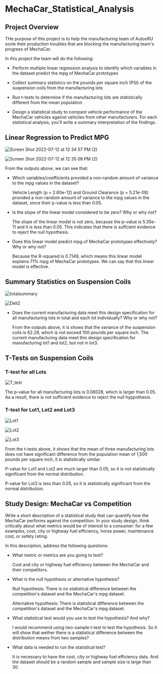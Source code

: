 # MechaCar_Statistical_Analysis

## Project Overview

THe purpose of this project is to help the manufacturing team of AutosRU sovle their production troubles that are blocking the manufacturing team's progress of MechaCar.  

In this project the team will do the following: 

* Perform multiple linear regression analysis to identify which variables in the dataset predict the mpg of MechaCar prototypes

*	Collect summary statistics on the pounds per square inch (PSI) of the suspension coils from the manufacturing lots

*	Run t-tests to determine if the manufacturing lots are statistically different from the mean population

*	Design a statistical study to compare vehicle performance of the MechaCar vehicles against vehicles from other manufacturers. For each statistical analysis, you’ll write a summary interpretation of the findings.


## Linear Regression to Predict MPG

![Screen Shot 2022-07-12 at 12 34 57 PM (2)](https://user-images.githubusercontent.com/102264298/179417149-0562d1ac-aab0-457f-b12e-d502209a4a8e.png)

![Screen Shot 2022-07-12 at 12 35 08 PM (2)](https://user-images.githubusercontent.com/102264298/179417152-c8ddf46f-f6cc-49ab-8314-f6b659e5fc5c.png)

From the outputs above, we can see that: 

* Which variables/coefficients provided a non-random amount of variance to the mpg values in the dataset?

  Vehicle Length (p = 2.60e-12) and Ground Clearance (p = 5.21e-08) provided a non-random amount of variance to the mpg values in the dataset, since their p-value is less than 0.05.  

* Is the slope of the linear model considered to be zero? Why or why not?

  The slope of the linear model is not zero, because the p-value is 5.35e-11 and it is less than 0.05. This indicates that there is suffcient evidence to reject the null hypothesis.  

* Does this linear model predict mpg of MechaCar prototypes effectively? Why or why not?

  Because the R-squared is 0.7149, which means this linear model explains 71% mpg of MechaCar prototypes. We can say that this linear model is effective. 

## Summary Statistics on Suspension Coils

![totalsummary](https://user-images.githubusercontent.com/102264298/179417182-205fbb64-ac2f-4977-906e-10959c9268c2.png)

![Deli2](https://user-images.githubusercontent.com/102264298/179417188-5348082d-0456-4891-beb6-b9c09a59038e.png)

* Does the current manufacturing data meet this design specification for all manufacturing lots in total and each lot individually? Why or why not?

  From the outputs above, it is shows that the variance of the suspension coils is 62.29, which is not exceed 100 pounds per square inch. The current manufacturing data meet this design specification for manufacturing lot1 and lot2, but not in lot3. 

## T-Tests on Suspension Coils

### T-test for all Lots

![T_test](https://user-images.githubusercontent.com/102264298/179417219-cdb6ae96-b8a2-4e7e-aab9-497c2ca94051.png)

The p-value for all manufacturing lots is 0.06028, which is larger than 0.05. Aa a result, there is not sufficient evidence to reject the null hyppothesis.  

### T-test for Lot1, Lot2 and Lot3

![Lot1](https://user-images.githubusercontent.com/102264298/179417226-473c0e6d-d12a-406c-98a1-25133fa0ec92.png)

![Lot2](https://user-images.githubusercontent.com/102264298/179417227-f35a9bab-b21d-488d-b82f-39427be6b9c0.png)

![Lot3](https://user-images.githubusercontent.com/102264298/179417229-4bbf4457-8e0c-4210-8552-51a55bbbf437.png)

From the t-tests above, it shows that the mean of three manufacturing lots does not have significant difference from the population mean of 1,500 pounds per square inch, it is statistically similar.  

P-value for Lot1 and Lot2 are much larger than 0.05, so it is not statistically significant from the normal distribution.  

P-value for Lot3 is less than 0.05, so it is statistically significant from the normal distribution.  

## Study Design: MechaCar vs Competition

Write a short description of a statistical study that can quantify how the MechaCar performs against the competition. In your study design, think critically about what metrics would be of interest to a consumer: for a few examples, cost, city or highway fuel efficiency, horse power, maintenance cost, or safety rating.

In this description, address the following questions:

* What metric or metrics are you going to test?
 
  Cost and city or highway fuel efficiency between the MechaCar and their competitors. 
  
* What is the null hypothesis or alternative hypothesis?

  Null hypothesis: There is no statistical difference between the competition's dataset and the MechaCar's mpg dataset.
  
  Alternative hypothesis: There is statistical difference between the competition's dataset and the MechaCar's mpg dataset.

* What statistical test would you use to test the hypothesis? And why?

  I would recommend using two-sample t-test to test the hypothesis. So it will show that wether there is a statistical difference between the distribution means from two samples?

* What data is needed to run the statistical test?
  
  It is necessary to have the cost, city or highway fuel efficiency data. And the dataset should be a random sample and sample size is large than 30.
 

